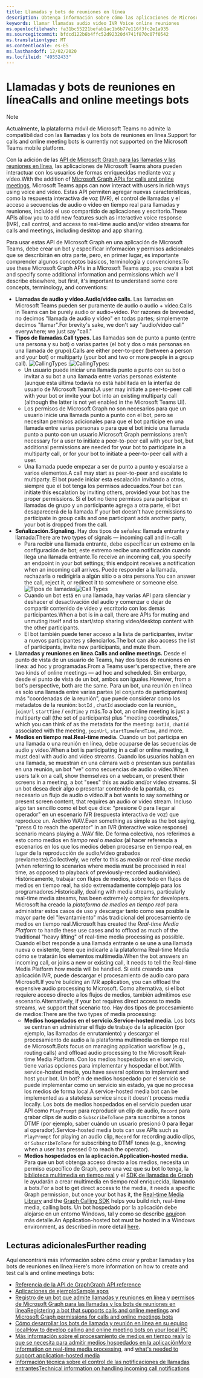 ```yaml
---
title: Llamadas y bots de reuniones en línea
description: Obtenga información sobre cómo las aplicaciones de Microsoft Teams pueden interactuar con los usuarios mediante voz y vídeo mediante las API de Microsoft Graph para las llamadas y las reuniones en línea.
keywords: llamar llamadas audio video IVR Voice online reuniones
ms.openlocfilehash: fa31bc55221befab1ac1b6b77e116f3fc2e1a935
ms.sourcegitcommit: bfdcd122b6b4ffc52d92320d4741f870c07f0542
ms.translationtype: MT
ms.contentlocale: es-ES
ms.lasthandoff: 12/02/2020
ms.locfileid: "49552433"
---
```

# <a name="calls-and-online-meetings-bots"></a><span data-ttu-id="2e21e-104">Llamadas y bots de reuniones en línea</span><span class="sxs-lookup"><span data-stu-id="2e21e-104">Calls and online meetings bots</span></span>

> [!NOTE]
> <span data-ttu-id="2e21e-105">Actualmente, la plataforma móvil de Microsoft Teams no admite la compatibilidad con las llamadas y los bots de reuniones en línea.</span><span class="sxs-lookup"><span data-stu-id="2e21e-105">Support for calls and online meeting bots is currently not supported on the Microsoft Teams mobile platform.</span></span> 

<span data-ttu-id="2e21e-106">Con la adición de las [API de Microsoft Graph para las llamadas y las reuniones en línea](/graph/api/resources/communications-api-overview?view=graph-rest-beta&preserve-view=true), las aplicaciones de Microsoft Teams ahora pueden interactuar con los usuarios de formas enriquecidas mediante voz y vídeo.</span><span class="sxs-lookup"><span data-stu-id="2e21e-106">With the addition of [Microsoft Graph APIs for calls and online meetings](/graph/api/resources/communications-api-overview?view=graph-rest-beta&preserve-view=true), Microsoft Teams apps can now interact with users in rich ways using voice and video.</span></span> <span data-ttu-id="2e21e-107">Estas API permiten agregar nuevas características, como la respuesta interactiva de voz (IVR), el control de llamadas y el acceso a secuencias de audio o vídeo en tiempo real para llamadas y reuniones, incluido el uso compartido de aplicaciones y escritorio.</span><span class="sxs-lookup"><span data-stu-id="2e21e-107">These APIs allow you to add new features such as interactive voice response (IVR), call control, and access to real-time audio and/or video streams for calls and meetings, including desktop and app sharing.</span></span>

<span data-ttu-id="2e21e-108">Para usar estas API de Microsoft Graph en una aplicación de Microsoft Teams, debe crear un bot y especificar información y permisos adicionales que se describirán en otra parte, pero, en primer lugar, es importante comprender algunos conceptos básicos, terminología y convenciones:</span><span class="sxs-lookup"><span data-stu-id="2e21e-108">To use these Microsoft Graph APIs in a Microsoft Teams app, you create a bot and specify some additional information and permissions which we'll describe elsewhere, but first, it's important to understand some core concepts, terminology, and conventions:</span></span>

* <span data-ttu-id="2e21e-109">**Llamadas de audio y vídeo.**</span><span class="sxs-lookup"><span data-stu-id="2e21e-109">**Audio/video calls.**</span></span> <span data-ttu-id="2e21e-110">Las llamadas en Microsoft Teams pueden ser puramente de audio o audio + vídeo.</span><span class="sxs-lookup"><span data-stu-id="2e21e-110">Calls in Teams can be purely audio or audio+video.</span></span> <span data-ttu-id="2e21e-111">Por razones de brevedad, no decimos "llamada de audio y vídeo" en todas partes; simplemente decimos "llamar".</span><span class="sxs-lookup"><span data-stu-id="2e21e-111">For brevity's sake, we don't say "audio/video call" everywhere; we just say "call."</span></span>
* <span data-ttu-id="2e21e-112">**Tipos de llamadas.**</span><span class="sxs-lookup"><span data-stu-id="2e21e-112">**Call types.**</span></span> <span data-ttu-id="2e21e-113">Las llamadas son de punto a punto (entre una persona y su bot) o varias partes (el bot y dos o más personas en una llamada de grupo).</span><span class="sxs-lookup"><span data-stu-id="2e21e-113">Calls are either peer-to-peer (between a person and your bot) or multiparty (your bot and two or more people in a group call).</span></span>
  <span data-ttu-id="2e21e-114">![CallingTypes ](~/assets/images/calls-and-meetings/call-types.png) :</span><span class="sxs-lookup"><span data-stu-id="2e21e-114">![CallingTypes](~/assets/images/calls-and-meetings/call-types.png):</span></span>
  * <span data-ttu-id="2e21e-115">Un usuario puede iniciar una llamada punto a punto con su bot o invitar a su bot a una llamada entre varias personas existente (aunque esta última todavía no está habilitada en la interfaz de usuario de Microsoft Teams).</span><span class="sxs-lookup"><span data-stu-id="2e21e-115">A user may initiate a peer-to-peer call with your bot or invite your bot into an existing multiparty call (although the latter is not yet enabled in the Microsoft Teams UI).</span></span>
  * <span data-ttu-id="2e21e-116">Los permisos de Microsoft Graph no son necesarios para que un usuario inicie una llamada punto a punto con el bot, pero se necesitan permisos adicionales para que el bot participe en una llamada entre varias personas o para que el bot inicie una llamada punto a punto con un usuario.</span><span class="sxs-lookup"><span data-stu-id="2e21e-116">Microsoft Graph permissions aren't necessary for a user to initiate a peer-to-peer call with your bot, but additional permissions are needed for your bot to participate in a multiparty call, or for your bot to initiate a peer-to-peer call with a user.</span></span>
  * <span data-ttu-id="2e21e-117">Una llamada puede empezar a ser de punto a punto y escalarse a varios elementos.</span><span class="sxs-lookup"><span data-stu-id="2e21e-117">A call may start as peer-to-peer and escalate to multiparty.</span></span> <span data-ttu-id="2e21e-118">El bot puede iniciar esta escalación invitando a otros, siempre que el bot tenga los permisos adecuados.</span><span class="sxs-lookup"><span data-stu-id="2e21e-118">Your bot can initiate this escalation by inviting others, provided your bot has the proper permissions.</span></span> <span data-ttu-id="2e21e-119">Si el bot no tiene permisos para participar en llamadas de grupo y un participante agrega a otra parte, el bot desaparecerá de la llamada.</span><span class="sxs-lookup"><span data-stu-id="2e21e-119">If your bot doesn't have permissions to participate in group calls and one participant adds another party, your bot is dropped from the call.</span></span>
* <span data-ttu-id="2e21e-120">**Señalización.**</span><span class="sxs-lookup"><span data-stu-id="2e21e-120">**Signaling.**</span></span> <span data-ttu-id="2e21e-121">Hay dos tipos de señales: llamada entrante y llamada:</span><span class="sxs-lookup"><span data-stu-id="2e21e-121">There are two types of signals — incoming call and in-call:</span></span>
  * <span data-ttu-id="2e21e-122">Para recibir una llamada entrante, debe especificar un extremo en la configuración de bot; este extremo recibe una notificación cuando llega una llamada entrante.</span><span class="sxs-lookup"><span data-stu-id="2e21e-122">To receive an incoming call, you specify an endpoint in your bot settings; this endpoint receives a notification when an incoming call arrives.</span></span> <span data-ttu-id="2e21e-123">Puede responder a la llamada, rechazarla o redirigirla a algún sitio o a otra persona.</span><span class="sxs-lookup"><span data-stu-id="2e21e-123">You can answer the call, reject it, or redirect it to somewhere or someone else.</span></span>
  <span data-ttu-id="2e21e-124">![Tipos de llamadas](~/assets/images/calls-and-meetings/call-handling.png)</span><span class="sxs-lookup"><span data-stu-id="2e21e-124">![Call Types](~/assets/images/calls-and-meetings/call-handling.png)</span></span>
  * <span data-ttu-id="2e21e-125">Cuando un bot está en una llamada, hay varias API para silenciar y deshacer el desactivación del audio y comenzar o dejar de compartir contenido de vídeo y escritorio con los demás participantes.</span><span class="sxs-lookup"><span data-stu-id="2e21e-125">When a bot is in a call, there are APIs for muting and unmuting itself and to start/stop sharing video/desktop content with the other participants.</span></span>
  * <span data-ttu-id="2e21e-126">El bot también puede tener acceso a la lista de participantes, invitar a nuevos participantes y silenciarlos.</span><span class="sxs-lookup"><span data-stu-id="2e21e-126">The bot can also access the list of participants, invite new participants, and mute them.</span></span>
* <span data-ttu-id="2e21e-127">**Llamadas y reuniones en línea.**</span><span class="sxs-lookup"><span data-stu-id="2e21e-127">**Calls and online meetings.**</span></span> <span data-ttu-id="2e21e-128">Desde el punto de vista de un usuario de Teams, hay dos tipos de reuniones en línea: ad hoc y programadas.</span><span class="sxs-lookup"><span data-stu-id="2e21e-128">From a Teams user's perspective, there are two kinds of online meetings — ad hoc and scheduled.</span></span> <span data-ttu-id="2e21e-129">Sin embargo, desde el punto de vista de un bot, ambos son iguales.</span><span class="sxs-lookup"><span data-stu-id="2e21e-129">However, from a bot's perspective, both are the same.</span></span> <span data-ttu-id="2e21e-130">Para un bot, una reunión en línea es solo una llamada entre varias partes (el conjunto de participantes) más "coordenadas de la reunión", que puede considerar como los metadatos de la reunión: `botId` , `chatId` asociado con la reunión,, `joinUrl` `startTime` / `endTime` y más.</span><span class="sxs-lookup"><span data-stu-id="2e21e-130">To a bot, an online meeting is just a multiparty call (the set of participants) plus "meeting coordinates," which you can think of as the metadata for the meeting: `botId`, `chatId` associated with the meeting, `joinUrl`, `startTime`/`endTime`, and more.</span></span>
* <span data-ttu-id="2e21e-131">**Medios en tiempo real.**</span><span class="sxs-lookup"><span data-stu-id="2e21e-131">**Real-time media.**</span></span> <span data-ttu-id="2e21e-132">Cuando un bot participa en una llamada o una reunión en línea, debe ocuparse de las secuencias de audio y vídeo.</span><span class="sxs-lookup"><span data-stu-id="2e21e-132">When a bot is participating in a call or online meeting, it must deal with audio and video streams.</span></span> <span data-ttu-id="2e21e-133">Cuando los usuarios hablan en una llamada, se muestran en una cámara web o presentan sus pantallas en una reunión, un bot "ve" como secuencias de audio o vídeo.</span><span class="sxs-lookup"><span data-stu-id="2e21e-133">When users talk on a call, show themselves on a webcam, or present their screens in a meeting, a bot "sees" this as audio and/or video streams.</span></span> <span data-ttu-id="2e21e-134">Si un bot desea decir algo o presentar contenido de la pantalla, es necesario un flujo de audio o vídeo.</span><span class="sxs-lookup"><span data-stu-id="2e21e-134">If a bot wants to say something or present screen content, that requires an audio or video stream.</span></span> <span data-ttu-id="2e21e-135">Incluso algo tan sencillo como el bot que dice: "presione 0 para llegar al operador" en un escenario IVR (respuesta interactiva de voz) que reproduce un. Archivo WAV.</span><span class="sxs-lookup"><span data-stu-id="2e21e-135">Even something as simple as the bot saying, "press 0 to reach the operator" in an IVR (interactive voice response) scenario means playing a .WAV file.</span></span> <span data-ttu-id="2e21e-136">De forma colectiva, nos referimos a esto como medios en _tiempo real_ o _medios_ (al hacer referencia a escenarios en los que los medios deben procesarse en tiempo real, en lugar de la reproducción de audio/vídeo grabados previamente).</span><span class="sxs-lookup"><span data-stu-id="2e21e-136">Collectively, we refer to this as _media_ or _real-time media_ (when referring to scenarios where media must be processed in real time, as opposed to playback of previously-recorded audio/video).</span></span> <span data-ttu-id="2e21e-137">Históricamente, trabajar con flujos de medios, sobre todo en flujos de medios en tiempo real, ha sido extremadamente complejo para los programadores.</span><span class="sxs-lookup"><span data-stu-id="2e21e-137">Historically, dealing with media streams, particularly real-time media streams, has been extremely complex for developers.</span></span> <span data-ttu-id="2e21e-138">Microsoft ha creado la _plataforma de medios en tiempo real_ para administrar estos casos de uso y descargar tanto como sea posible la mayor parte del "levantamiento" más tradicional del procesamiento de medios en tiempo real.</span><span class="sxs-lookup"><span data-stu-id="2e21e-138">Microsoft has created the _Real-time Media Platform_ to handle these use cases and to offload as much of the traditional "heavy lifting" of real-time media processing as possible.</span></span>  <span data-ttu-id="2e21e-139">Cuando el bot responde a una llamada entrante o se une a una llamada nueva o existente, tiene que indicarle a la plataforma Real-time Media cómo se tratarán los elementos multimedia.</span><span class="sxs-lookup"><span data-stu-id="2e21e-139">When the bot answers an incoming call, or joins a new or existing call, it needs to tell the Real-time Media Platform how media will be handled.</span></span> <span data-ttu-id="2e21e-140">Si está creando una aplicación IVR, puede descargar el procesamiento de audio caro para Microsoft.</span><span class="sxs-lookup"><span data-stu-id="2e21e-140">If you're building an IVR application, you can offload the expensive audio processing to Microsoft.</span></span> <span data-ttu-id="2e21e-141">Como alternativa, si el bot requiere acceso directo a los flujos de medios, también admitimos ese escenario.</span><span class="sxs-lookup"><span data-stu-id="2e21e-141">Alternatively, if your bot requires direct access to media streams, we support that scenario too.</span></span> <span data-ttu-id="2e21e-142">Hay dos tipos de procesamiento de medios:</span><span class="sxs-lookup"><span data-stu-id="2e21e-142">There are the two types of media processing:</span></span>
  * <span data-ttu-id="2e21e-143">**Medios hospedados en el servicio.**</span><span class="sxs-lookup"><span data-stu-id="2e21e-143">**Service-hosted media.**</span></span> <span data-ttu-id="2e21e-144">Los bots se centran en administrar el flujo de trabajo de la aplicación (por ejemplo, las llamadas de enrutamiento) y descargar el procesamiento de audio a la plataforma multimedia en tiempo real de Microsoft.</span><span class="sxs-lookup"><span data-stu-id="2e21e-144">Bots focus on managing application workflow (e.g., routing calls) and offload audio processing to the Microsoft Real-time Media Platform.</span></span> <span data-ttu-id="2e21e-145">Con los medios hospedados en el servicio, tiene varias opciones para implementar y hospedar el bot.</span><span class="sxs-lookup"><span data-stu-id="2e21e-145">With service-hosted media, you have several options to implement and host your bot.</span></span> <span data-ttu-id="2e21e-146">Un bot? n de medios hospedado por el servicio se puede implementar como un servicio sin estado, ya que no procesa los medios de forma local.</span><span class="sxs-lookup"><span data-stu-id="2e21e-146">A service-hosted media bot can be implemented as a stateless service since it doesn't process media locally.</span></span> <span data-ttu-id="2e21e-147">Los bots de medios hospedados en el servicio pueden usar API como `PlayPrompt` para reproducir un clip de audio, `Record` para grabar clips de audio o `SubscribeToTone` para suscribirse a tonos DTMF (por ejemplo, saber cuándo un usuario presionó 0 para llegar al operador).</span><span class="sxs-lookup"><span data-stu-id="2e21e-147">Service-hosted media bots can use APIs such as `PlayPrompt` for playing an audio clip, `Record` for recording audio clips, or `SubscribeToTone` for subscribing to DTMF tones (e.g., knowing when a user has pressed 0 to reach the operator).</span></span>
  * <span data-ttu-id="2e21e-148">**Medios hospedados en la aplicación.**</span><span class="sxs-lookup"><span data-stu-id="2e21e-148">**Application-hosted media.**</span></span> <span data-ttu-id="2e21e-149">Para que un bot obtenga acceso directo a los medios, necesita un permiso específico de Graph, pero una vez que su bot lo tenga, la [biblioteca multimedia en tiempo real](https://www.nuget.org/packages/Microsoft.Graph.Communications.Calls.Media/) y el [SDK de llamadas de Graph](https://microsoftgraph.github.io/microsoft-graph-comms-samples/docs/articles/index.html#graph-calling-sdk-and-stateful-client-builder) le ayudarán a crear multimedia en tiempo real enriquecida, llamando a bots.</span><span class="sxs-lookup"><span data-stu-id="2e21e-149">For a bot to get direct access to the media, it needs a specific Graph permission, but once your bot has it, the [Real-time Media Library](https://www.nuget.org/packages/Microsoft.Graph.Communications.Calls.Media/) and the [Graph Calling SDK](https://microsoftgraph.github.io/microsoft-graph-comms-samples/docs/articles/index.html#graph-calling-sdk-and-stateful-client-builder) helps you build rich, real-time media, calling bots.</span></span> <span data-ttu-id="2e21e-150">Un bot hospedado por la aplicación debe alojarse en un entorno Windows, tal y como se describe [aquí](./requirements-considerations-application-hosted-media-bots.md)con más detalle.</span><span class="sxs-lookup"><span data-stu-id="2e21e-150">An Application-hosted bot must be hosted in a Windows environment, as described in more detail [here](./requirements-considerations-application-hosted-media-bots.md).</span></span>

## <a name="further-reading"></a><span data-ttu-id="2e21e-151">Lecturas adicionales</span><span class="sxs-lookup"><span data-stu-id="2e21e-151">Further reading</span></span>

<span data-ttu-id="2e21e-152">Aquí encontrará más información sobre cómo crear y probar llamadas y los bots de reuniones en línea:</span><span class="sxs-lookup"><span data-stu-id="2e21e-152">Here's more information on how to create and test calls and online meetings bots:</span></span>

* [<span data-ttu-id="2e21e-153">Referencia de la API de Graph</span><span class="sxs-lookup"><span data-stu-id="2e21e-153">Graph API reference</span></span>](/graph/api/resources/communications-api-overview?view=graph-rest-beta&preserve-view=true)
* [<span data-ttu-id="2e21e-154">Aplicaciones de ejemplo</span><span class="sxs-lookup"><span data-stu-id="2e21e-154">Sample apps</span></span>](https://github.com/microsoftgraph/microsoft-graph-comms-samples)
* <span data-ttu-id="2e21e-155">[Registro de un bot que admite llamadas y reuniones en línea](./registering-calling-bot.md) y [permisos de Microsoft Graph para las llamadas y los bots de reuniones en línea](./registering-calling-bot.md#add-microsoft-graph-permissions)</span><span class="sxs-lookup"><span data-stu-id="2e21e-155">[Registering a bot that supports calls and online meetings](./registering-calling-bot.md) and [Microsoft Graph permissions for calls and online meetings bots](./registering-calling-bot.md#add-microsoft-graph-permissions)</span></span>
* [<span data-ttu-id="2e21e-156">Cómo desarrollar los bots de llamada y reunión en línea en su equipo local</span><span class="sxs-lookup"><span data-stu-id="2e21e-156">How to develop calling and online meeting bots on your local PC</span></span>](./debugging-local-testing-calling-meeting-bots.md)
* <span data-ttu-id="2e21e-157">[Más información sobre el procesamiento de medios en tiempo real](./real-time-media-concepts.md)y [lo que se necesita para admitir medios hospedados en la aplicación](./requirements-considerations-application-hosted-media-bots.md)</span><span class="sxs-lookup"><span data-stu-id="2e21e-157">[More information on real-time media processing](./real-time-media-concepts.md), and [what's needed to support application-hosted media](./requirements-considerations-application-hosted-media-bots.md)</span></span>
* [<span data-ttu-id="2e21e-158">Información técnica sobre el control de las notificaciones de llamadas entrantes</span><span class="sxs-lookup"><span data-stu-id="2e21e-158">Technical information on handling incoming call notifications</span></span>](./call-notifications.md)
